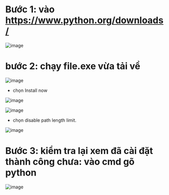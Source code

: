 # Bước 1: vào https://www.python.org/downloads/

![image](https://user-images.githubusercontent.com/110179869/189792768-12908e67-b77f-4b19-967b-07827f72e587.png)

# bước 2: chạy file.exe vừa tải về

![image](https://user-images.githubusercontent.com/110179869/189793041-3d834c2a-9c42-4124-aeb3-be5ae147c3b6.png)

- chọn Install now

![image](https://user-images.githubusercontent.com/110179869/189793097-25d6f510-33b7-48eb-8cbb-7d73c9eb332b.png)

![image](https://user-images.githubusercontent.com/110179869/189793145-3597b94e-6603-408c-98d2-9ee5c903ec74.png)

- chọn disable path length limit.

![image](https://user-images.githubusercontent.com/110179869/189793264-baef88f7-7e3b-4c6f-a889-85ee21d9aaae.png)

# Bước 3: kiểm tra lại xem đã cài đặt thành công chưa: vào cmd gõ python

![image](https://user-images.githubusercontent.com/111720261/190051439-14132b5a-01d5-4f2f-93ae-787c4a5e1116.png)
